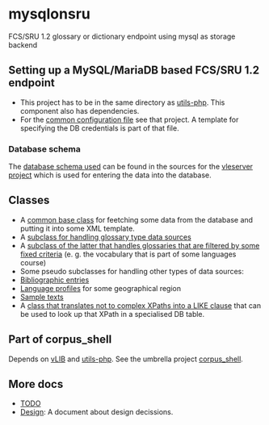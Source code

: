 # mysqlonsru

FCS/SRU 1.2 glossary or dictionary endpoint using mysql as storage backend

## Setting up a MySQL/MariaDB based FCS/SRU 1.2 endpoint

* This project has to be in the same directory as [utils-php](https://github.com/acdh-oeaw/utils-php).
This component also has dependencies.
* For the [common configuration file](https://github.com/acdh-oeaw/utils-php/blob/master/config.php.dist)
see that project. A template for specifying the DB credentials is part of that file.

### Database schema

The [database schema used](https://github.com/acdh-oeaw/vleserver/blob/master/module/wde/src/wde/V2/Rest/Dicts/DictsResource.php#L231) can be found in the sources for the [vleserver project](https://github.com/acdh-oeaw/vleserver) which is used for entering the
data into the database.

## Classes

* A [common base class](https://github.com/acdh-oeaw/mysqlonsru/blob/master/common.php) for feetching some data from the database and putting it into some XML template.
* A [subclass for handling glossary type data sources](https://github.com/acdh-oeaw/mysqlonsru/blob/master/GlossaryOnSRU.php)
* A [subclass of the latter that handles glossaries that are filtered by some fixed criteria](https://github.com/acdh-oeaw/mysqlonsru/blob/master/FilteredGlossaryOnSRU.php)
(e. g. the vocabulary that is part of some languages course)
* Some pseudo subclasses for handling other types of data sources:
 * [Bibliographic entries](https://github.com/acdh-oeaw/mysqlonsru/blob/master/BibliographyOnSRU.php)
 * [Language profiles](https://github.com/acdh-oeaw/mysqlonsru/blob/master/ProfileOnSRU.php) for some geographical region
 * [Sample texts](https://github.com/acdh-oeaw/mysqlonsru/blob/master/SampleTextOnSRU.php)
* A [class that translates not to complex XPaths into a LIKE clause](https://github.com/acdh-oeaw/mysqlonsru/blob/master/XPath2NdxSqlLikeInterpreter.php)
that can be used to look up that XPath in a specialised DB table.

## Part of corpus_shell

Depends on [vLIB](https://github.com/acdh-oeaw/vLIB) and [utils-php](https://github.com/acdh-oeaw/utils-php). See the umbrella project [corpus_shell](https://github.com/acdh-oeaw/corpus_shell).

## More docs

* [TODO](https://github.com/acdh-oeaw/mysqlonsru/blob/master/docs/TODO.md)
* [Design](https://github.com/acdh-oeaw/mysqlonsru/blob/master/docs/Design.md): A document about design decissions.
